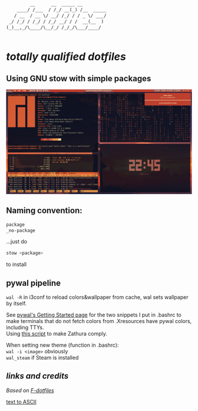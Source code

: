 ```
         __      __  _____ __         
    ____/ /___  / /_/ __(_) /__  _____
   / __  / __ \/ __/ /_/ / / _ \/ ___/
 _/ /_/ / /_/ / /_/ __/ / /  __(__  ) 
(_)__,_/\____/\__/_/ /_/_/\___/____/  
                                      
```

# *totally qualified dotfiles*
## Using GNU stow with simple packages

![showcase](_showcase/sunset.png)

## Naming convention:

```
package
_no-package
```
...just do
```bash
stow <package>
```
to install

## pywal pipeline

`wal -R` in i3conf to reload colors&wallpaper from cache, wal sets wallpaper by itself.

See [pywal's Getting Started page](https://github.com/dylanaraps/pywal/wiki/Getting-Started#applying-the-theme-to-new-terminals) for the two snippets I put in .bashrc to make terminals that do not fetch colors from .Xresources have pywal colors, including TTYs.  
Using [this script](https://github.com/GideonWolfe/Zathura-Pywal) to make Zathura comply.

When setting new theme (function in .bashrc):  
`wal -i <image>` obviously  
`wal_steam` if Steam is installed  

## *links and credits*

*Based on [F-dotfiles](https://github.com/Kraymer/F-dotfiles)*


[text to ASCII](http://www.patorjk.com/software/taag/#p=display&f=Slant&t=.dotfiles)  
